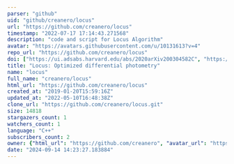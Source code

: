 ```yaml
---
parser: "github"
uid: "github/creanero/locus"
url: "https://github.com/creanero/locus"
timestamp: "2022-07-17 17:14:43.271568"
description: "code and script for Locus Algorithm"
avatar: "https://avatars.githubusercontent.com/u/10131613?v=4"
repo_url: "https://github.com/creanero/locus"
doi: ["https://ui.adsabs.harvard.edu/abs/2020arXiv200304582C", "https://ui.adsabs.harvard.edu/abs/2020ascl.soft04001C/abstract"]
title: "Locus: Optimized differential photometry"
name: "locus"
full_name: "creanero/locus"
html_url: "https://github.com/creanero/locus"
created_at: "2019-01-20T15:59:16Z"
updated_at: "2022-05-10T16:48:38Z"
clone_url: "https://github.com/creanero/locus.git"
size: 14818
stargazers_count: 1
watchers_count: 1
language: "C++"
subscribers_count: 2
owner: {"html_url": "https://github.com/creanero", "avatar_url": "https://avatars.githubusercontent.com/u/10131613?v=4", "login": "creanero", "type": "User"}
date: "2024-09-14 14:23:27.183884"
---
```

